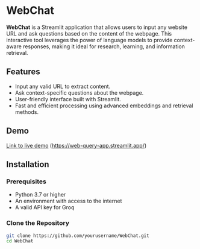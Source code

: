 # WebChat

**WebChat** is a Streamlit application that allows users to input any website URL and ask questions based on the content of the webpage. This interactive tool leverages the power of language models to provide context-aware responses, making it ideal for research, learning, and information retrieval.

## Features

- Input any valid URL to extract content.
- Ask context-specific questions about the webpage.
- User-friendly interface built with Streamlit.
- Fast and efficient processing using advanced embeddings and retrieval methods.

## Demo

[Link to live demo](#) (https://web-query-app.streamlit.app/)

## Installation

### Prerequisites

- Python 3.7 or higher
- An environment with access to the internet
- A valid API key for Groq

### Clone the Repository

```bash
git clone https://github.com/yourusername/WebChat.git
cd WebChat
